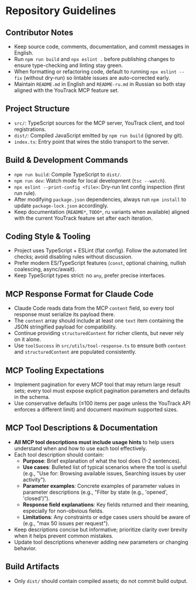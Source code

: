 # Repository Guidelines

## Contributor Notes
- Keep source code, comments, documentation, and commit messages in English.
- Run `npm run build` and `npx eslint .` before publishing changes to ensure type-checking and linting stay green.
- When formatting or refactoring code, default to running `npx eslint --fix` (without dry-run) so lintable issues are auto-corrected early.
- Maintain `README.md` in English and `README-ru.md` in Russian so both stay aligned with the YouTrack MCP feature set.

## Project Structure
- `src/`: TypeScript sources for the MCP server, YouTrack client, and tool registrations.
- `dist/`: Compiled JavaScript emitted by `npm run build` (ignored by git).
- `index.ts`: Entry point that wires the stdio transport to the server.

## Build & Development Commands
- `npm run build`: Compile TypeScript to `dist/`.
- `npm run dev`: Watch mode for local development (`tsc --watch`).
- `npx eslint --print-config <file>`: Dry-run lint config inspection (first run rule).
- After modifying `package.json` dependencies, always run `npm install` to update `package-lock.json` accordingly.
- Keep documentation (`README*`, `TODO*`, ru variants when available) aligned with the current YouTrack feature set after each iteration.

## Coding Style & Tooling
- Project uses TypeScript + ESLint (flat config). Follow the automated lint checks; avoid disabling rules without discussion.
- Prefer modern ES/TypeScript features (`const`, optional chaining, nullish coalescing, async/await).
- Keep TypeScript types strict: no `any`, prefer precise interfaces.

## MCP Response Format for Claude Code
- Claude Code reads data from the MCP `content` field, so every tool response must serialize its payload there.
- The `content` array should include at least one `text` item containing the JSON stringified payload for compatibility.
- Continue providing `structuredContent` for richer clients, but never rely on it alone.
- Use `toolSuccess` in `src/utils/tool-response.ts` to ensure both `content` and `structuredContent` are populated consistently.

## MCP Tooling Expectations
- Implement pagination for every MCP tool that may return large result sets; every tool must expose explicit pagination parameters and defaults in the schema.
- Use conservative defaults (≤100 items per page unless the YouTrack API enforces a different limit) and document maximum supported sizes.

## MCP Tool Descriptions & Documentation
- **All MCP tool descriptions must include usage hints** to help users understand when and how to use each tool effectively.
- Each tool description should contain:
  - **Purpose**: Brief explanation of what the tool does (1-2 sentences).
  - **Use cases**: Bulleted list of typical scenarios where the tool is useful (e.g., "Use for: Browsing available issues, Searching issues by user activity").
  - **Parameter examples**: Concrete examples of parameter values in parameter descriptions (e.g., "Filter by state (e.g., 'opened', 'closed')").
  - **Response field explanations**: Key fields returned and their meaning, especially for non-obvious fields.
  - **Limitations**: Any constraints or edge cases users should be aware of (e.g., "max 50 issues per request").
- Keep descriptions concise but informative; prioritize clarity over brevity when it helps prevent common mistakes.
- Update tool descriptions whenever adding new parameters or changing behavior.

## Build Artifacts
- Only `dist/` should contain compiled assets; do not commit build output.

